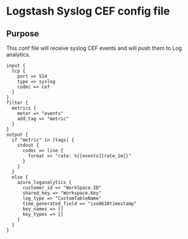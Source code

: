 # Logstash Syslog CEF config file

## Purpose

This conf file will receive syslog CEF events and will push them to Log analytics.

```CONF
input {
  tcp {
    port => 514
    type => syslog
    codec => cef
  }
}
filter {
  metrics {
    meter => "events"
    add_tag => "metric"
  }
}
output {
  if "metric" in [tags] {
    stdout {
      codec => line {
        format => "rate: %{[events][rate_1m]}"
      }
    }
  }
  else {
    azure_loganalytics {
      customer_id => "WorkSpace.ID"
      shared_key => "Workspace.Key"
      log_type => "CustomTableName"
      time_generated_field => "iso8610timestamp"
      key_names => []
      key_types => {}
    }
  }
}
```
